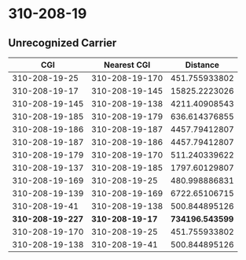 # 310-208-19
## Unrecognized Carrier


| CGI | Nearest CGI | Distance |
|-----|-------------|----------|
| 310-208-19-25 | 310-208-19-170 | 451.755933802 |
| 310-208-19-17 | 310-208-19-145 | 15825.2223026 |
| 310-208-19-145 | 310-208-19-138 | 4211.40908543 |
| 310-208-19-185 | 310-208-19-179 | 636.614376855 |
| 310-208-19-186 | 310-208-19-187 | 4457.79412807 |
| 310-208-19-187 | 310-208-19-186 | 4457.79412807 |
| 310-208-19-179 | 310-208-19-170 | 511.240339622 |
| 310-208-19-137 | 310-208-19-185 | 1797.60129807 |
| 310-208-19-169 | 310-208-19-25 | 480.998886831 |
| 310-208-19-139 | 310-208-19-169 | 6722.65106715 |
| 310-208-19-41 | 310-208-19-138 | 500.844895126 |
| **310-208-19-227** | **310-208-19-17** | **734196.543599** |
| 310-208-19-170 | 310-208-19-25 | 451.755933802 |
| 310-208-19-138 | 310-208-19-41 | 500.844895126 |
